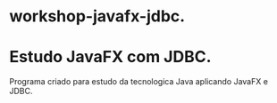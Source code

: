 # workshop-javafx-jdbc.
# Estudo JavaFX com JDBC.
Programa criado para estudo da tecnologica Java aplicando JavaFX e JDBC.
